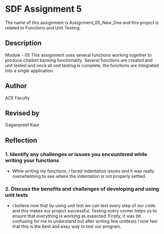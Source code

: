 # SDF Assignment 5

The name of this assignment is Assignment_05_New_One and this project is related to Functions and Unit Testing.

## Description

Module - 05
This assignment uses several functions working together to produce chatbot banking functionality. Several functions are created and unit tested and once all unit testing is complete, the functions are integrated into a single application.

## Author

ACE Faculty

## Revised by

Gaganpreet Kaur

## Reflection

### 1. Identify any challenges or issues you encountered while writing your functions

- While writing my functions, I faced indentation issues and it was really overwhelming to see where the indentation is not properly settled.

### 2. Discuss the benefits and challenges of developing and using unit tests

- I believe now that by using unit test we can test every step of our code and this makes our project successful. Testing every corner helps us to ensure that everything is working as expected. Firstly, it was bit confusing for me to understand but after writing few unittests I now feel that this is the best and easy way to test our program.

